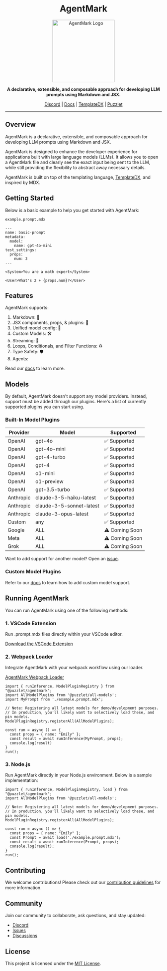 <h1 align="center">AgentMark</h1>

<p align="center">
  <a href="https://github.com/puzzlet-ai">
    <picture>
      <source media="(prefers-color-scheme: light)" srcset="https://i.imgur.com/xwq74He.png">
      <source media="(prefers-color-scheme: dark)" srcset="https://i.imgur.com/JN9seOy.png">
      <img src="https://i.imgur.com/xwq74He.png" alt="AgentMark Logo" width="200">
    </picture>
  </a>
</p>

<p align="center">
  <strong>A declarative, extensible, and composable approach for developing LLM prompts using Markdown and JSX.</strong>
</p>

<p align="center">
  <a href="https://discord.gg/P2NeMDtXar">Discord</a> |
  <a href="https://puzzlet-ai.github.io/agentmark/">Docs</a> |
  <a href="https://github.com/puzzlet-ai/templatedx">TemplateDX</a> |
  <a href="https://puzzlet.ai">Puzzlet</a>
</p>

---

## Overview

AgentMark is a declarative, extensible, and composable approach for developing LLM prompts using Markdown and JSX.

AgentMark is designed to enhance the developer experience for applications built with large language models (LLMs). It allows you to open a AgentMark file and clearly see the exact input being sent to the LLM, while still providing the flexibility to abstract away necessary details.

AgentMark is built on top of the templating language, [TemplateDX](https://github.com/puzzlet-ai/templatedx), and inspired by MDX.

## Getting Started

Below is a basic example to help you get started with AgentMark:

`example.prompt.mdx`
```mdx
---
name: basic-prompt
metadata:
  model:
    name: gpt-4o-mini
test_settings:
  props:
    num: 3
---

<System>You are a math expert</System>

<User>What's 2 + {props.num}?</User>
```

## Features

AgentMark supports:

1. Markdown: 📝
1. JSX components, props, & plugins: 🧩
1. Unified model config: 🔗
1. Custom Models: 🛠️
1. Streaming: 🌊
1. Loops, Conditionals, and Filter Functions: ♻️
1. Type Safety: 🛡️
1. Agents: 

Read our [docs](https://puzzlet-ai.github.io/agentmark) to learn more.

## Models

By default, AgentMark doesn't support any model providers. Instead, support must be added through our plugins.
Here's a list of currently supported plugins you can start using.

### Built-In Model Plugins

| Provider   | Model                        | Supported      |
|------------|------------------------------|----------------|
| OpenAI     | gpt-4o                       | ✅ Supported   |
| OpenAI     | gpt-4o-mini                  | ✅ Supported   |
| OpenAI     | gpt-4-turbo                  | ✅ Supported   |
| OpenAI     | gpt-4                        | ✅ Supported   |
| OpenAI     | o1-mini                      | ✅ Supported   |
| OpenAI     | o1-preview                   | ✅ Supported   |
| OpenAI     | gpt-3.5-turbo                | ✅ Supported   |
| Anthropic  | claude-3-5-haiku-latest      | ✅ Supported   |
| Anthropic  | claude-3-5-sonnet-latest     | ✅ Supported   |
| Anthropic  | claude-3-opus-latest         | ✅ Supported   |
| Custom     | any                          | ✅ Supported   |
| Google     | ALL                          | ⚠️ Coming Soon |
| Meta       | ALL                          | ⚠️ Coming Soon |
| Grok       | ALL                          | ⚠️ Coming Soon |

Want to add support for another model? Open an [issue](https://github.com/puzzlet-ai/agentmark/issues).

### Custom Model Plugins

Refer to our [docs](https://puzzlet-ai.github.io/agentmark) to learn how to add custom model support.

## Running AgentMark

You can run AgentMark using one of the following methods:

### 1. VSCode Extension

Run .prompt.mdx files directly within your VSCode editor.

[Download the VSCode Extension](https://marketplace.visualstudio.com/items?itemName=puzzlet.agentmark)

### 2. Webpack Loader

Integrate AgentMark with your webpack workflow using our loader.

[AgentMark Webpack Loader](https://github.com/puzzlet-ai/agentmark-loader)

```tsx
import { runInference, ModelPluginRegistry } from "@puzzlet/agentmark";
import AllModelPlugins from '@puzzlet/all-models';
import MyPrompt from './example.prompt.mdx';

// Note: Registering all latest models for demo/development purposes. 
// In production, you'll likely want to selectively load these, and pin models.
ModelPluginRegistry.registerAll(AllModelPlugins);

const run = async () => {
  const props = { name: "Emily" };
  const result = await runInference(MyPrompt, props);
  console.log(result)
}
run();
```

### 3. Node.js

Run AgentMark directly in your Node.js environment. Below is a sample implementation:

```tsx node
import { runInference, ModelPluginRegistry, load } from "@puzzlet/agentmark";
import AllModelPlugins from '@puzzlet/all-models';

// Note: Registering all latest models for demo/development purposes. 
// In production, you'll likely want to selectively load these, and pin models.
ModelPluginRegistry.registerAll(AllModelPlugins);

const run = async () => {
  const props = { name: "Emily" };
  const Prompt = await load('./example.prompt.mdx');
  const result = await runInference(Prompt, props);
  console.log(result);
}
run();
```

## Contributing

We welcome contributions! Please check out our [contribution guidelines](https://github.com/puzzlet-ai/agentmark/blob/main/CONTRIBUTING.md) for more information.

## Community

Join our community to collaborate, ask questions, and stay updated:

- [Discord](https://discord.gg/P2NeMDtXar)
- [Issues](https://github.com/puzzlet-ai/agentmark/issues)
- [Discussions](https://github.com/puzzlet-ai/agentmark/discussions)

## License

This project is licensed under the [MIT License](https://github.com/puzzlet-ai/agentmark/blob/main/LICENSE).
